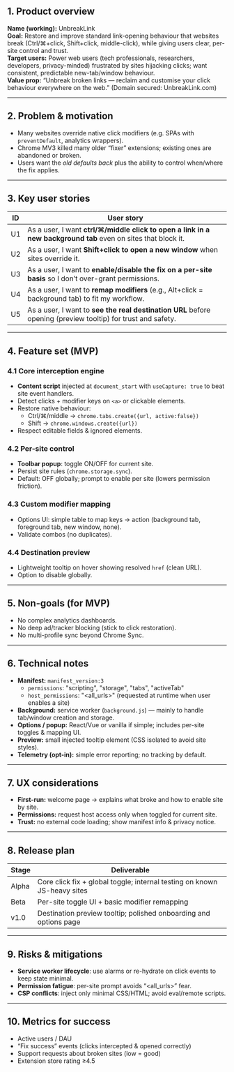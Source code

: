 ## 1. Product overview
**Name (working):** UnbreakLink  
**Goal:** Restore and improve standard link-opening behaviour that websites break (Ctrl/⌘+click, Shift+click, middle-click), while giving users clear, per-site control and trust.  
**Target users:** Power web users (tech professionals, researchers, developers, privacy-minded) frustrated by sites hijacking clicks; want consistent, predictable new-tab/window behaviour.  
**Value prop:** “Unbreak broken links — reclaim and customise your click behaviour everywhere on the web.” (Domain secured: UnbreakLink.com)

---

## 2. Problem & motivation
- Many websites override native click modifiers (e.g. SPAs with `preventDefault`, analytics wrappers).
- Chrome MV3 killed many older “fixer” extensions; existing ones are abandoned or broken.
- Users want the *old defaults back* plus the ability to control when/where the fix applies.

---

## 3. Key user stories

| ID | User story |
|----|------------|
| U1 | As a user, I want **ctrl/⌘/middle click to open a link in a new background tab** even on sites that block it. |
| U2 | As a user, I want **Shift+click to open a new window** when sites override it. |
| U3 | As a user, I want to **enable/disable the fix on a per-site basis** so I don’t over-grant permissions. |
| U4 | As a user, I want to **remap modifiers** (e.g., Alt+click = background tab) to fit my workflow. |
| U5 | As a user, I want to **see the real destination URL** before opening (preview tooltip) for trust and safety. |

---

## 4. Feature set (MVP)

### 4.1 Core interception engine
- **Content script** injected at `document_start` with `useCapture: true` to beat site event handlers.
- Detect clicks + modifier keys on `<a>` or clickable elements.
- Restore native behaviour:
  - Ctrl/⌘/middle → `chrome.tabs.create({url, active:false})`
  - Shift → `chrome.windows.create({url})`
- Respect editable fields & ignored elements.

### 4.2 Per-site control
- **Toolbar popup**: toggle ON/OFF for current site.
- Persist site rules (`chrome.storage.sync`).
- Default: OFF globally; prompt to enable per site (lowers permission friction).

### 4.3 Custom modifier mapping
- Options UI: simple table to map keys → action (background tab, foreground tab, new window, none).
- Validate combos (no duplicates).

### 4.4 Destination preview
- Lightweight tooltip on hover showing resolved `href` (clean URL).
- Option to disable globally.

---

## 5. Non-goals (for MVP)
- No complex analytics dashboards.
- No deep ad/tracker blocking (stick to click restoration).
- No multi-profile sync beyond Chrome Sync.

---

## 6. Technical notes

- **Manifest:** `manifest_version:3`
  - `permissions`: "scripting", "storage", "tabs", "activeTab"
  - `host_permissions`: "<all_urls>" (requested at runtime when user enables a site)
- **Background:** service worker (`background.js`) — mainly to handle tab/window creation and storage.
- **Options / popup:** React/Vue or vanilla if simple; includes per-site toggles & mapping UI.
- **Preview:** small injected tooltip element (CSS isolated to avoid site styles).
- **Telemetry (opt-in):** simple error reporting; no tracking by default.

---

## 7. UX considerations
- **First-run:** welcome page → explains what broke and how to enable site by site.
- **Permissions:** request host access only when toggled for current site.
- **Trust:** no external code loading; show manifest info & privacy notice.

---

## 8. Release plan

| Stage | Deliverable |
|-------|-------------|
| Alpha | Core click fix + global toggle; internal testing on known JS-heavy sites |
| Beta  | Per-site toggle UI + basic modifier remapping |
| v1.0  | Destination preview tooltip; polished onboarding and options page |

---

## 9. Risks & mitigations
- **Service worker lifecycle**: use alarms or re-hydrate on click events to keep state minimal.
- **Permission fatigue**: per-site prompt avoids “<all_urls>” fear.
- **CSP conflicts**: inject only minimal CSS/HTML; avoid eval/remote scripts.

---

## 10. Metrics for success
- Active users / DAU
- “Fix success” events (clicks intercepted & opened correctly)
- Support requests about broken sites (low = good)
- Extension store rating ≥4.5

